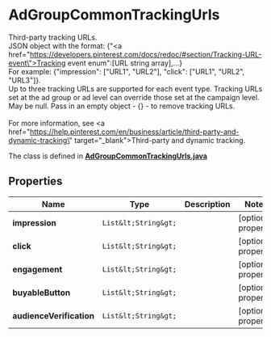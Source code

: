 

# AdGroupCommonTrackingUrls

Third-party tracking URLs.<br> JSON object with the format: {\"<a href=\"https://developers.pinterest.com/docs/redoc/#section/Tracking-URL-event\">Tracking event enum</a>\":[URL string array],...}<br> For example: {\"impression\": [\"URL1\", \"URL2\"], \"click\": [\"URL1\", \"URL2\", \"URL3\"]}.<br>Up to three tracking URLs are supported for each event type. Tracking URLs set at the ad group or ad level can override those set at the campaign level. May be null. Pass in an empty object - {} - to remove tracking URLs.<br><br> For more information, see <a href=\"https://help.pinterest.com/en/business/article/third-party-and-dynamic-tracking\" target=\"_blank\">Third-party and dynamic tracking</a>.

The class is defined in **[AdGroupCommonTrackingUrls.java](../../src/main/java/org/openapitools/model/AdGroupCommonTrackingUrls.java)**

## Properties

Name | Type | Description | Notes
------------ | ------------- | ------------- | -------------
**impression** | `List&lt;String&gt;` |  |  [optional property]
**click** | `List&lt;String&gt;` |  |  [optional property]
**engagement** | `List&lt;String&gt;` |  |  [optional property]
**buyableButton** | `List&lt;String&gt;` |  |  [optional property]
**audienceVerification** | `List&lt;String&gt;` |  |  [optional property]







